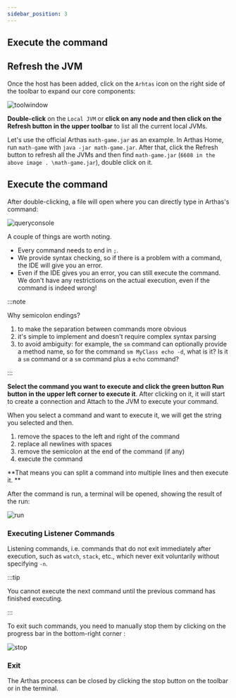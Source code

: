 ```yaml
---
sidebar_position: 3
---
```


## Execute the command

## Refresh the JVM

Once the host has been added, click on the `Arhtas` icon on the right side of the toolbar to expand our core components:

![toolwindow](/img/intro/toolwindow.png)

**Double-click** on the `Local JVM` or **click on any node and then click on the Refresh button in the upper toolbar** to list all the current local JVMs.

Let's use the official Arthas `math-game.jar` as an example. In Arthas Home, run `math-game` with `java -jar math-game.jar`.
After that, click the Refresh button to refresh all the JVMs and then find `math-game.jar` (`6608 in the above image . \math-game.jar`), double click on it.

## Execute the command

After double-clicking, a file will open where you can directly type in Arthas's command:

![queryconsole](/img/intro/query_console.png)

A couple of things are worth noting.

- Every command needs to end in `;`.
- We provide syntax checking, so if there is a problem with a command, the IDE will give you an error.
- Even if the IDE gives you an error, you can still execute the command. We don't have any restrictions on the actual execution, even if the command is indeed wrong!

:::note

Why semicolon endings?

1. to make the separation between commands more obvious
2. it's simple to implement and doesn't require complex syntax parsing
3. to avoid ambiguity: for example, the `sm` command can optionally provide a method name, so for the command `sm MyClass echo -d`, what is it?
   Is it a `sm` command or a `sm` command plus a `echo` command?

:::

**Select the command you want to execute and click the green button Run button in the upper left corner to execute it**. After clicking on it, it will start to create a connection and Attach to the JVM to execute your command.

When you select a command and want to execute it, we will get the string you selected and then.

1. remove the spaces to the left and right of the command
2. replace all newlines with spaces
3. remove the semicolon at the end of the command (if any)
4. execute the command

**That means you can split a command into multiple lines and then execute it. **



After the command is run, a terminal will be opened, showing the result of the run:

![run](/img/intro/run.png)

### Executing Listener Commands

Listening commands, i.e. commands that do not exit immediately after execution, such as `watch`, `stack`, etc., which never exit voluntarily without specifying `-n`.

:::tip

You cannot execute the next command until the previous command has finished executing.

:::

To exit such commands, you need to manually stop them by clicking on the progress bar in the bottom-right corner :

![stop](/img/intro/stop.png)

### Exit

The Arthas process can be closed by clicking the stop button on the toolbar or in the terminal.
